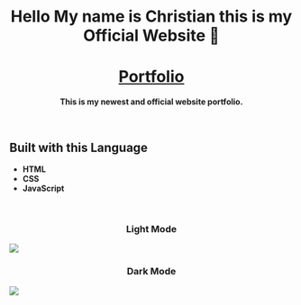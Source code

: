<h1 align="center"><b>Hello My name is Christian this is my Official Website 👋 <b></h1>
<h1 align="center"><a href='https://tianmeds.github.io/'>Portfolio</a></h1>
<p align="center">This is my newest and official website portfolio.</p>
<br>
<h2>Built with this Language</h2>
<ul>
  <li> HTML </li>
  <li> CSS </li>
  <li> JavaScript </li>
</ul>
<br>
<h3 align="center">Light Mode</h3>
<img align="center" src="https://raw.githubusercontent.com/TianMeds/TianMeds.github.io/main/images/image_2022-06-11_161319889.png" />
<h3 align="center">Dark Mode</h3>
<img align="center" src="https://raw.githubusercontent.com/TianMeds/TianMeds.github.io/main/images/image_2022-06-11_162150698.png" />
